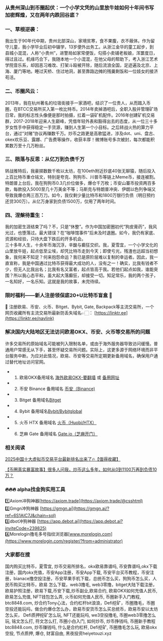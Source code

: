 ### 从贵州深山到币圈起伏：一个小学文凭的山里放牛娃如何十年间书写加密辉煌，又在两年内跌回谷底？

### 一、草根逆袭：
我出生于90年代中期，贵州北部深山，家境贫寒，食不果腹，衣不蔽体。作为留守儿童，我小学毕业后初中辍学，13岁便外出务工。从浙江金华的童工起步，到县城小混混，人称“小贵州”，进警局如家常便饭，勾搭小卖铺老板娘，浑噩度日，得过且过。机缘巧合下，我随本地一个小混混，在他父母的帮助下，考入浙江艺术学院音乐系，却因恶习难改、打架斗殴被开除，随后流浪全国，足迹遍及北京、上海、厦门等地。睡过天桥、住过地洞，甚至靠路边摊的残羹剩饭和一位妓女的接济苟活。

### 二、币圈风云：
2013年，我在杭州著名的垃圾街接手一家酒吧，结识了一位贵人，从而踏入币圈，在BTCC交易所买入第一枚比特币。2014年卖掉酒吧后，全职入股并管理矿场日常，我的标志性头像便是那时拍摄，扛着一袋矿机配件。2016年创建矿机交易群，2017-2018年迎来人生巅峰，凭借年轻外表和豁得出去的态度，从一位三十多岁女性手中获得稳定一手货源，赚到人生第一个小目标。之后转战火热的算力平台，通过“对赌”协议再赚数千万。炒币之路更是高歌猛进，涉及dot、uni、盘古、okex欢乐豆、露娜、广告费等操作，收获丰厚！微博账号多次被封，每次都能积累数万至十几万粉丝。

### 三、陨落与反思：从亿万到负债千万
转战推特后，我豪掷数数千枚以太坊，在100eth附近抄底40张无聊猿，随后投入上百比特币重仓铭文，特别是夸克、狗狗币、川普币等链上Meme币，接连被割。特朗普上台后，我在狗狗币0.3几价位做多，爆仓千万枚；币安山寨币投资两百多款，每款投入5000至几十万美金不等；马斯克与特朗普冲突、伊朗以色列争端又导致我爆仓两三百万刀。如今，我仅剩少量比特币和1800万银行负债（明日预约还贷300万）。从亿万身家到负债1500万，仅用了两年时间。

### 四、涅槃待重生：
我的加密生涯结束了吗？不，只是“休整”。作为中国加密圈初代“狗皮膏药”，我风光过，也堕落过。最大错误？在“咖啡馆事件”后未及时退圈。如今，我仍有家底、资源和经验，只待大盘下跌后的开多机会。  
三十多年人生，十余年币海沉浮，辛酸与癫狂交织。我，夏雪宜，一个小学文化的山里放牛娃，起点低至尘埃，却凭比特币走到今天；即使亏光，残渣也远超当初想象，我何来不知足？何来抱怨命运？我已是原阶层难以复制的幸运者。因此，我一直宣称，我是中国通过比特币获得最大成功的人，没有之一！确实，比我有钱者不少，但无人比我出名；比我有名又富者，起点皆高于我。若他们起点如我，谁能突围？所以我心态平和，虽大起大落癫狂，却接受一切。知足常乐，我的两个孩子，一名知好，一名乐知。这就是我的故事，未完待续。

### 限时福利——新人注册领保底20+U比特币盲盒 🎁
🎁 注册欧易、币安、火币、Bitget、Bybit, Gate, Backpack等主流交易所，一个网页收藏所有主流交易所最新防丢失域名👉🏻： [https://linktr.ee](https://linktr.ee/navlink)

### 解决国内大陆地区无法访问欧易OKX、币安、火币等交易所的问题
许多交易所的原始域名可能被列入限制名单，或由于海外服务器导致访问缓慢。普通用户常感无从下手，甚至怀疑交易所问题。实际上，这更多源于网络环境而非平台服务中断。为应对此情况，欧易、币安等交易所定期更新备用域名，确保用户通过替代地址访问官网。

- 1. 欧易OKX备用域名 [海外欧易OKX-要翻墙](https://www.okx.com/join/76527935) 或 [备用网址](https://www.chouyi.kim/zh-hans/join/76527935) 
- 2. 币安 Binance 备用域名 [币安（Binance)](https://accounts.binance.com/zh-CN/register?ref=36457687)
- 3. Bitget 备用域名[Bitget](https://www.bitget.com/zh-CN/referral/register?from=referral&clacCode=VRNEYUTR)
- 4. Bybit 备用域名[Bybit/Bybitglobal](https://www.bybitglobal.com/zh-MY/invite/?ref=VMKORMM)
- 5. 火币 HTX 备用域名 [火币（Huobi/HTX）](https://www.htx.com/invite/zh-cn/1f?invite_code=whf45223)
- 6. 芝麻 Gate 备用域名 [Gate.io（芝麻开门）](https://www.gate.io/zh/signup?ref_type=103&ref=A1ERAQ)

### 相关阅读
[2025中国十大虚拟币交易平台最新排名出来了🔥【值得收藏】](https://btc8848.com/top-10-exchanges/)

[【币圈真实暴富故事】很多人问我，炒币这么多年，如何从0到1100万再到负债10万？](https://heiyetouzi.xyz/biquanstory001/)


### 🔥🔥🔥 alpha找金狗实用工具
1️⃣Axiom冲狗神器[https://axiom.trade](https://axiom.trade/@csshtml)  
2️⃣Gmgn冲狗神器 [https://gmgn.ai](https://gmgn.ai/?ref=6S1AIC7J&chain=sol)  
3️⃣dbot冲狗神器 [https://app.debot.ai](https://app.debot.ai?inviteCode=239825)  
4️⃣Morelogin撸毛多号指纹浏览器[www.morelogin.com](https://www.morelogin.com/register/?from=administrator)  


### 大家都在搜
国内购买比特币，夏雪宜, 炒币交易所排名，okx欧易靠谱吗, 币安靠谱吗,okx下载注册，国内okx充值，币安App注册，币安App下载, 币安平台买币教程，币安注册，bianace撸空投注册，币安苹果手机下载，总统币怎么买，狗狗币怎么买，人民币购买比特币，欧易 怎么下载，web3撸毛, web3零撸，bitget大陆下载注册，欧易护照注册，欧易下载,币安下载,炒币副业,欧易合约, 欧易OKX如何充值人民币, 欧易怎么充值, NFT钱包怎么弄, 火币如何充值人民币, 币圈新手入门教程, btc8848.com, 炒合约Tony心法，合约杠杆bit浪浪，Defi挖矿，币圈撸毛，币圈空投还能玩吗，做合约爆仓怎么办，欧易币安货币怎么买总统币，欧易币安以太坊怎么买， Defi质押挖矿怎么玩, NFT还能玩吗, we3空投撸毛, 币圈web3零撸怎么玩, 铭文怎么打, 符文怎么打, 币圈小白入门, 如何炒币, 炒币挣钱吗, 币圈新手教程btc8848.com, 炒币赚钱吗, 什么是合约杠杆, Defi挖矿, 币圈撸毛怎么玩, 欧易okx空投, 节点质押, 爆仓, 财富自由, 黑夜投资heiyetouzi.xyz